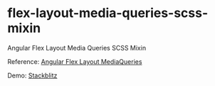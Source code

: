 # flex-layout-media-queries-scss-mixin
Angular Flex Layout Media Queries SCSS Mixin

Reference: [Angular Flex Layout MediaQueries](https://github.com/angular/flex-layout/wiki/Responsive-API#mediaqueries-and-aliases)

Demo: [Stackblitz](https://stackblitz.com/edit/angular-utnmic?file=src%2Fapp%2Fapp.component.scss)